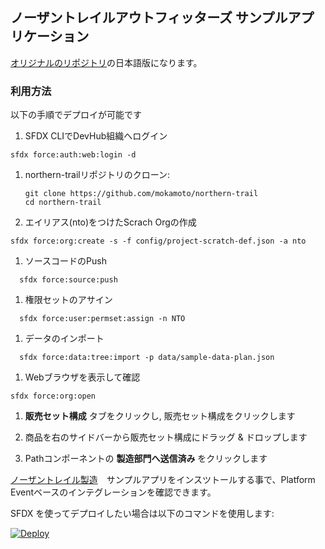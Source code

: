 ## ノーザントレイルアウトフィッターズ サンプルアプリケーション

[オリジナルのリポジトリ](https://github.com/ccoenraets/northern-trail)の日本語版になります。

### 利用方法

以下の手順でデプロイが可能です

1. SFDX CLIでDevHub組織へログイン
```
sfdx force:auth:web:login -d
```
1. northern-trailリポジトリのクローン:
    ```
    git clone https://github.com/mokamoto/northern-trail
    cd northern-trail
    ```
1. エイリアス(nto)をつけたScrach Orgの作成
```
sfdx force:org:create -s -f config/project-scratch-def.json -a nto
```
1. ソースコードのPush
```
  sfdx force:source:push
```
1. 権限セットのアサイン
```
  sfdx force:user:permset:assign -n NTO
```
1. データのインポート
```
  sfdx force:data:tree:import -p data/sample-data-plan.json
```  
1. Webブラウザを表示して確認
```
sfdx force:org:open
```
1. **販売セット構成** タブをクリックし, 販売セット構成をクリックします

1. 商品を右のサイドバーから販売セット構成にドラッグ & ドロップします

1. Pathコンポーネントの **製造部門へ送信済み** をクリックします

[ノーザントレイル製造](https://github.com/mokamoto/northern-trail-manufacturing)　サンプルアプリをインスツトールする事で、Platform Eventベースのインテグレーションを確認できます。

SFDX を使ってデプロイしたい場合は以下のコマンドを使用します:

[![Deploy](https://deploy-to-sfdx.com/dist/assets/images/DeployToSFDX.svg)](https://deploy-to-sfdx.com/deploy?template=https://github.com/mokamoto/northern-trail)

